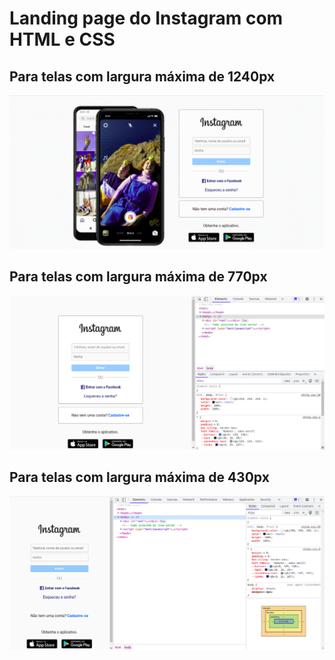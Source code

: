 # Landing page do Instagram com HTML e CSS

## Para telas com largura máxima de 1240px

![Telas de 1240px](./assets/img/scfull.png)

## Para telas com largura máxima de 770px

![Telas de 770px](./assets/img/sc770.png)

## Para telas com largura máxima de 430px

![Telas de 430px](./assets/img/sc430.png)
